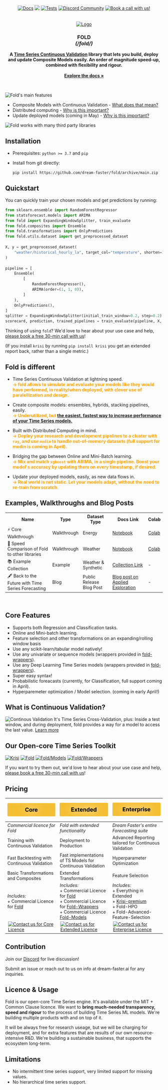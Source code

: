 <!-- # Fold -->

<p align="center" style="display:flex; width:100%; align-items:center; justify-content:center;">
  <a style="margin:2px" href="https://dream-faster.github.io/fold/"><img alt="Docs" src="https://img.shields.io/github/actions/workflow/status/dream-faster/fold/docs.yaml?logo=readthedocs"></a>
  <a style="margin:2px" href="https://codecov.io/gh/dream-faster/fold" ><img src="https://codecov.io/gh/dream-faster/fold/branch/main/graph/badge.svg?token=Z7I2XSF188"/></a>
  <a style="margin:2px" href="https://github.com/dream-faster/fold/actions/workflows/tests.yaml"><img alt="Tests" src="https://github.com/dream-faster/fold/actions/workflows/tests.yaml/badge.svg"/></a>
  <a style="margin:2px" href="https://discord.gg/EKJQgfuBpE"><img alt="Discord Community" src="https://img.shields.io/badge/Discord-%235865F2.svg?logo=discord&logoColor=white"></a>
  <a style="margin:2px" href="https://calendly.com/mark-szulyovszky/consultation"><img alt="Book a call with us!" src="https://shields.io/badge/-Speak%20with%20us-orange?logo=minutemailer&logoColor=white"></a>
</p>

<!-- PROJECT LOGO -->
<br />
<div align="center">
  <a href="https://dream-faster.github.io/fold/">
    <img src="https://raw.githubusercontent.com/dream-faster/fold/main/docs/images/logo.svg" alt="Logo" width="90" >
  </a>
<h3 align="center"><b>FOLD</b><br> <i>(/fold/)</i></h3>
  <p align="center">
    <b>A <a href="https://dream-faster.github.io/fold/concepts/continuous-validation/">Time Series Continuous Validation</a> library that lets you build, deploy and update Composite Models easily. An order of magnitude speed-up, combined with flexibility and rigour.</b><br>
    <br/>
    <a href="https://dream-faster.github.io/fold/"><strong>Explore the docs »</strong></a>
  </p>
</div>
<br />

<!-- INTRO -->

![Fold's main features](https://raw.githubusercontent.com/dream-faster/fold/main/docs/images/overview_diagrams/main_features.svg)

- Composite Models with Continuous Validation - [What does that mean?](https://dream-faster.github.io/fold/concepts/continuous-validation/)
- Distributed computing - [Why is this important?](#Fold-is-different)
- Update deployed models (coming in May) - [Why is this important?](#Fold-is-different)

![Fold works with many third party libraries](https://raw.githubusercontent.com/dream-faster/fold/main/docs/images/overview_diagrams/third_party.svg)

<!-- GETTING STARTED -->

## Installation

- Prerequisites: `python >= 3.7` and `pip`

- Install from git directly:
  ```
  pip install https://github.com/dream-faster/fold/archive/main.zip
  ```

## Quickstart

You can quickly train your chosen models and get predictions by running:

```py
from sklearn.ensemble import RandomForestRegressor
from statsforecast.models import ARIMA
from fold import ExpandingWindowSplitter, train_evaluate
from fold.composites import Ensemble
from fold.transformations import OnlyPredictions
from fold.utils.dataset import get_preprocessed_dataset

X, y = get_preprocessed_dataset(
    "weather/historical_hourly_la", target_col="temperature", shorten=1000
)

pipeline = [
    Ensemble(
        [
            RandomForestRegressor(),
            ARIMA(order=(1, 1, 0)),
        ]
    ),
    OnlyPredictions(),
]
splitter = ExpandingWindowSplitter(initial_train_window=0.2, step=0.2)
scorecard, prediction, trained_pipelines = train_evaluate(pipeline, X, y, splitter)
```

Thinking of using `fold`? We'd love to hear about your use case and help, [please book a free 30-min call with us](https://calendly.com/mark-szulyovszky/consultation)!

(If you install `krisi` by running `pip install krisi` you get an extended report back, rather than a single metric.)

## Fold is different

- Time Series Continuous Validation at lightning speed.<br/>
  <span style="color:orange;">**→ fold allows to simulate and evaluate your models like they would have performed, in reality/when deployed, with clever use of paralellization and design.**</span>

- Create composite models: ensembles, hybrids, stacking pipelines, easily.<br/>
  <span style="color:orange;">**→ Underutilized, but [the easiest, fastest way to increase performance of your Time Series models.](https://linkinghub.elsevier.com/retrieve/pii/S0169207022001480)**
  </span>

- Built with Distributed Computing in mind.<br/>
  <span style="color:orange;">**→ Deploy your research and development pipelines to a cluster with `ray`, and use `modin` to handle out-of-memory datasets (full support for modin is coming in April).**</span>

- Bridging the gap between Online and Mini-Batch learning.<br/>
  <span style="color:orange;">**→ Mix and match `xgboost` with ARIMA, in a single pipeline. Boost your model's accuracy by updating them on every timestamp, if desired.**</span>

- Update your deployed models, easily, as new data flows in.<br/>
  <span style="color:orange;">**→ Real world is not static. Let your models adapt, without the need to re-train from scratch.**</span>

<!-- GETTING STARTED -->

## Examples, Walkthroughs and Blog Posts

<table style="width:100%">
  <tr>
    <th>Name</th>
    <th>Type</th>
    <th>Dataset Type</th>
    <th>Docs Link</th>
    <th>Colab</th>
  </tr>
  <tr>
    <td> 
     ⚡️ Core Walkthrough
    </td>
    <td>Walkthrough</td>
    <td>Energy</td>
    <td>  
      <a href='https://dream-faster.github.io/fold/walkthroughs/core_walkthrough/' target="_blank">Notebook</a>
    </td>
    <td>
     <a href='https://colab.research.google.com/drive/1CVhxOmbHO9PvsdHfGvR91ilJUqEnUuy8?usp=sharing' target="_blank">Colab</a>
    </td>
  </tr>
  <tr>
    <td> 
    🚄 Speed Comparison of Fold to other libraries
    </td>
    <td>Walkthrough</td>
    <td>Weather</td>
    <td> 
        <a href='https://dream-faster.github.io/fold/walkthroughs/benchmarking_sktime_fold/' target="_blank">
        Notebook
        </a>
    </td>
    <td>
        <a href='https://colab.research.google.com/drive/1iLXpty-j1kpDCzLM4fCsP3fLoS_DFN1C?usp=sharing' target="_blank"> 
        Colab
        </a>
    </td>
  </tr>
  <tr>
    <td> 
    📚 Example Collection
    </td>
    <td>Example</td>
    <td>Weather & Synthetic</td>
    <td> 
        <a href='https://dream-faster.github.io/fold/generated/gallery/' target="_blank">
        Collection Link
        </a>
    </td>
    <td> - </td>
  </tr>
  <tr>
    <td> 
    🖋️ Back to the Future with Time Series Forecasting
    </td>
    <td>Blog</td>
    <td>Public Release Blog Post </td>
    <td> 
        <a href='https://www.appliedexploration.com/p/back-to-the-future-with-time-series' target="_blank">
        Blog post on Applied Exploration 
        </a>
    </td>
    <td> - </td>

  </tr>
</table>

<br/>

## Core Features

- Supports both Regression and Classification tasks.
- Online and Mini-batch learning.
- Feature selection and other transformations on an expanding/rolling window basis
- Use any scikit-learn/tabular model natively!
- Use any univariate or sequence models (wrappers provided in [fold-wrappers](https://github.com/dream-faster/fold-wrappers)).
- Use any Deep Learning Time Series models (wrappers provided in [fold-wrappers](https://github.com/dream-faster/fold-wrappers)).
- Super easy syntax!
- Probabilistic foreacasts (currently, for Classification, full support coming in April).
- Hyperparemeter optimization / Model selection. (coming in early April!)

## What is Continuous Validation?

![Continous Validation](https://raw.githubusercontent.com/dream-faster/fold/main/docs/images/technical_diagrams/continous_validation.svg)
It's Time Series Cross-Validation, plus:
Inside a test window, and during deployment, fold provides a way for a model to access the last value.
[Learn more](https://dream-faster.github.io/fold/concepts/continuous-validation/)

## Our Open-core Time Series Toolkit

[![Krisi](https://raw.githubusercontent.com/dream-faster/fold/main/docs/images/overview_diagrams/dream_faster_suite_krisi.svg)](https://github.com/dream-faster/krisi)
[![Fold](https://raw.githubusercontent.com/dream-faster/fold/main/docs/images/overview_diagrams/dream_faster_suite_fold.svg)](https://github.com/dream-faster/fold)
[![Fold/Models](https://raw.githubusercontent.com/dream-faster/fold/main/docs/images/overview_diagrams/dream_faster_suite_fold_models.svg)](https://github.com/dream-faster/fold-models)
[![Fold/Wrappers](https://raw.githubusercontent.com/dream-faster/fold/main/docs/images/overview_diagrams/dream_faster_suite_fold_wrappers.svg)](https://github.com/dream-faster/fold-wrappers)

If you want to try them out, we'd love to hear about your use case and help, [please book a free 30-min call with us](https://calendly.com/mark-szulyovszky/consultation)!

## Pricing

<table class="tg">
<thead>
<tr>
  <th><img alt='Core' src='docs/images/product_diagrams/pricing-core.svg'></th>
  <th><img alt='Extended' src='docs/images/product_diagrams/pricing-extended.svg'></th>
  <th><img alt='Enterprise' src='docs/images/product_diagrams/pricing-enterprise.svg'></th>
</thead>
<tbody>
  <tr>
    <td class="tg-0pky"><span style="font-style:italic">Commercial licence for Fold</span></td>
    <td class="tg-phtq"><span style="font-style:italic">Fold with extended functionality</span></td>
    <td class="tg-85ys"><span style="font-style:italic">Dream Faster's entire Forecasting suite</span></td>
  </tr>
  <tr>
    <td class="tg-0pky">Training with Continuous Validation</td>
    <td class="tg-phtq">Deployment to Production</td>
    <td class="tg-85ys">Advanced Reporting tailored for Continuous Validation</td>
  </tr>
  <tr>
    <td class="tg-0pky">Fast Backtesting with Continuous Validation</td>
    <td class="tg-phtq">Fast implementations of TS Models for Continuous Validation</td>
    <td class="tg-85ys">Hyperparameter Optimization</td>
  </tr>
  <tr>
    <td class="tg-0pky">Basic Transformations and Composites</td>
    <td class="tg-phtq">Extended Transformations</td>
    <td class="tg-85ys">Feature Selection</td>
  </tr>
  <tr>
    <td class="tg-0pky"><span style="font-style:italic">Includes:</span><br>+ Commercial Licence for <a href="https://github.com/dream-faster/fold" target="_blank" rel="noopener noreferrer">Fold</a></td>
    <td class="tg-phtq"><span style="font-style:italic">Includes:</span><br>+ Commercial Licence for <a href="https://github.com/dream-faster/fold" target="_blank" rel="noopener noreferrer">Fold</a><br>+ Commercial Licence for <a href="https://github.com/dream-faster/fold-wrappers" target="_blank" rel="noopener noreferrer">Fold-Wrappers</a><br>+ Commercial Licence <a href="https://github.com/dream-faster/fold-models" target="_blank" rel="noopener noreferrer">Fold-Models</a></td>
    <td class="tg-85ys"><span style="font-style:italic">Includes:</span><br>+ Everything in Extended<br>+ <a href="https://github.com/dream-faster/krisi" target="_blank" rel="noopener noreferrer">Krisi-premium</a><br>+ Fold-HPO<br>+ Fold-Advanced-Feature-Selection</td>
  </tr>
  <tr>
    <td> <a style="margin:2px" href="mailto:nowcasting@dreamfaster.ai?subject=Fold Core Licencing"><img alt="Contact us for Core Licence" src="https://shields.io/badge/-Contact%20us-yellow?logo=minutemailer&logoColor=white"></a> </td>
    <td> <a style="margin:2px" href="mailto:nowcasting@dreamfaster.ai?subject=Extended Licence"><img alt="Contact us for Extended Licence" src="https://shields.io/badge/-Contact%20us-orange?logo=minutemailer&logoColor=white"></a> </td>
    <td> <a style="margin:2px" href="mailto:nowcasting@dreamfaster.ai?subject=Enterprise Licence"><img alt="Contact us for Enterprise Licence" src="https://shields.io/badge/-Contact%20us-blue?logo=minutemailer&logoColor=white"></a> </td>
  </tr>
</tbody>
</table>

## Contribution

Join our [Discord](https://discord.gg/EKJQgfuBpE) for live discussion!

Submit an issue or reach out to us on info at dream-faster.ai for any inquiries.

## Licence & Usage

Fold is our open-core Time Series engine. It's available under the MIT + Common Clause licence.
We want to **bring much-needed transparency, speed and rigour** to the process of building Time Series ML models. We're building multiple products with and on top of it.

It will be always free for research useage, but we will be charging for deployment, and for extra features that are results of our own resource-intensive R&D. We're building a sustainable business, that supports the ecosystem long-term.

## Limitations

- No intermittent time series support, very limited support for missing values.
- No hierarchical time series support.
